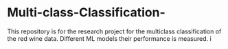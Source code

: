 # Multi-class-Classification-
This repository is for the research project for the multiclass classification of the red wine data. Different ML models their performance is measured.  i
